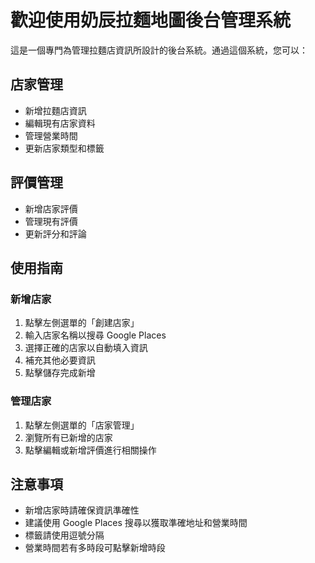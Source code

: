 # 歡迎使用奶辰拉麵地圖後台管理系統

這是一個專門為管理拉麵店資訊所設計的後台系統。通過這個系統，您可以：

## 店家管理
- 新增拉麵店資訊
- 編輯現有店家資料
- 管理營業時間
- 更新店家類型和標籤

## 評價管理
- 新增店家評價
- 管理現有評價
- 更新評分和評論

## 使用指南

### 新增店家
1. 點擊左側選單的「創建店家」
2. 輸入店家名稱以搜尋 Google Places
3. 選擇正確的店家以自動填入資訊
4. 補充其他必要資訊
5. 點擊儲存完成新增

### 管理店家
1. 點擊左側選單的「店家管理」
2. 瀏覽所有已新增的店家
3. 點擊編輯或新增評價進行相關操作

## 注意事項
- 新增店家時請確保資訊準確性
- 建議使用 Google Places 搜尋以獲取準確地址和營業時間
- 標籤請使用逗號分隔
- 營業時間若有多時段可點擊新增時段 